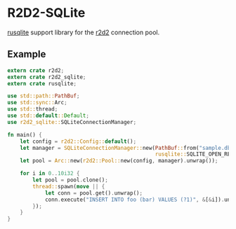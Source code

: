 # R2D2-SQLite
[rusqlite](https://github.com/jgallagher/rusqlite) support library for the [r2d2](https://github.com/sfackler/r2d2) connection pool.

## Example

```rust
extern crate r2d2;
extern crate r2d2_sqlite;
extern crate rusqlite;

use std::path::PathBuf;
use std::sync::Arc;
use std::thread;
use std::default::Default;
use r2d2_sqlite::SQLiteConnectionManager;

fn main() {
    let config = r2d2::Config::default();
    let manager = SQLiteConnectionManager::new(PathBuf::from("sample.db"),
                                               rusqlite::SQLITE_OPEN_READ_WRITE);
    let pool = Arc::new(r2d2::Pool::new(config, manager).unwrap());

    for i in 0..10i32 {
        let pool = pool.clone();
        thread::spawn(move || {
            let conn = pool.get().unwrap();
            conn.execute("INSERT INTO foo (bar) VALUES (?1)", &[&i]).unwrap();
        });
    }
}
```